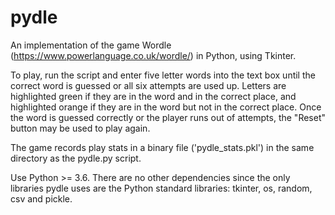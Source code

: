 # pydle
An implementation of the game Wordle (https://www.powerlanguage.co.uk/wordle/) in Python, using Tkinter.

To play, run the script and enter five letter words into the text box until the correct word is guessed or all six attempts are used up. Letters are highlighted green if they are in the word and in the correct place, and highlighted orange if they are in the word but not in the correct place. Once the word is guessed correctly or the player runs out of attempts, the "Reset" button may be used to play again.

The game records play stats in a binary file ('pydle_stats.pkl') in the same directory as the pydle.py script.

Use Python >= 3.6. There are no other dependencies since the only libraries pydle uses are the Python standard libraries: tkinter, os, random, csv and pickle.
